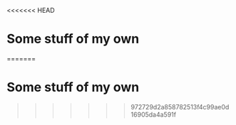 <<<<<<< HEAD
# Some stuff of my own
=======
# Some stuff of my own
>>>>>>> 972729d2a858782513f4c99ae0d16905da4a591f
